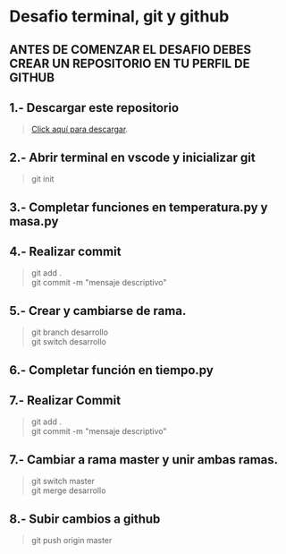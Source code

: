 # Desafio terminal, git y github

## ANTES DE COMENZAR EL DESAFIO DEBES CREAR UN REPOSITORIO EN TU PERFIL DE GITHUB

## 1.- Descargar este repositorio
  > [Click aquí para descargar](https://github.com/Frankcisco41/desafio_electricidad_electronica/archive/refs/tags/release.zip).


## 2.- Abrir terminal en vscode y inicializar git
  > git init

## 3.- Completar funciones en temperatura.py y masa.py
  
## 4.- Realizar commit
  > git add . <br/>
  > git commit -m "mensaje descriptivo"

## 5.- Crear y cambiarse de rama.
  > git branch desarrollo <br/>
  > git switch desarrollo 

## 6.- Completar función en tiempo.py

## 7.- Realizar Commit
  > git add . <br/>
  > git commit -m "mensaje descriptivo"

## 7.- Cambiar a rama master y unir ambas ramas.
  > git switch master <br/>
  > git merge desarrollo

## 8.- Subir cambios a github
  > git push origin master

